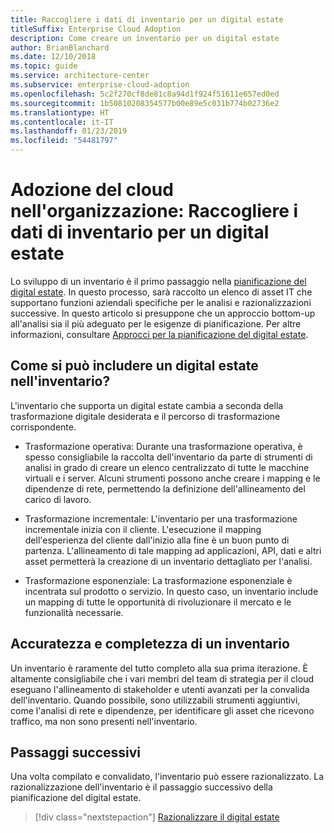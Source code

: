 ```yaml
---
title: Raccogliere i dati di inventario per un digital estate
titleSuffix: Enterprise Cloud Adoption
description: Come creare un inventario per un digital estate
author: BrianBlanchard
ms.date: 12/10/2018
ms.topic: guide
ms.service: architecture-center
ms.subservice: enterprise-cloud-adoption
ms.openlocfilehash: 5c2f270cf8de81c8a94d1f924f51611e657ed0ed
ms.sourcegitcommit: 1b50810208354577b00e89e5c031b774b02736e2
ms.translationtype: HT
ms.contentlocale: it-IT
ms.lasthandoff: 01/23/2019
ms.locfileid: "54481797"
---
```

# <a name="enterprise-cloud-adoption-gather-inventory-data-for-a-digital-estate"></a>Adozione del cloud nell'organizzazione: Raccogliere i dati di inventario per un digital estate

Lo sviluppo di un inventario è il primo passaggio nella [pianificazione del digital estate](overview.md). In questo processo, sarà raccolto un elenco di asset IT che supportano funzioni aziendali specifiche per le analisi e razionalizzazioni successive. In questo articolo si presuppone che un approccio bottom-up all'analisi sia il più adeguato per le esigenze di pianificazione. Per altre informazioni, consultare [Approcci per la pianificazione del digital estate](./approach.md).

## <a name="how-can-a-digital-estate-be-inventoried"></a>Come si può includere un digital estate nell'inventario?

L'inventario che supporta un digital estate cambia a seconda della trasformazione digitale desiderata e il percorso di trasformazione corrispondente.

- Trasformazione operativa: Durante una trasformazione operativa, è spesso consigliabile la raccolta dell'inventario da parte di strumenti di analisi in grado di creare un elenco centralizzato di tutte le macchine virtuali e i server. Alcuni strumenti possono anche creare i mapping e le dipendenze di rete, permettendo la definizione dell'allineamento del carico di lavoro.

- Trasformazione incrementale: L'inventario per una trasformazione incrementale inizia con il cliente. L'esecuzione il mapping dell'esperienza del cliente dall'inizio alla fine è un buon punto di partenza. L'allineamento di tale mapping ad applicazioni, API, dati e altri asset permetterà la creazione di un inventario dettagliato per l'analisi.

- Trasformazione esponenziale: La trasformazione esponenziale è incentrata sul prodotto o servizio. In questo caso, un inventario include un mapping di tutte le opportunità di rivoluzionare il mercato e le funzionalità necessarie.

## <a name="accuracy-and-completeness-of-an-inventory"></a>Accuratezza e completezza di un inventario

Un inventario è raramente del tutto completo alla sua prima iterazione. È altamente consigliabile che i vari membri del team di strategia per il cloud eseguano l'allineamento di stakeholder e utenti avanzati per la convalida dell'inventario. Quando possibile, sono utilizzabili strumenti aggiuntivi, come l'analisi di rete e dipendenze, per identificare gli asset che ricevono traffico, ma non sono presenti nell'inventario.

## <a name="next-steps"></a>Passaggi successivi

Una volta compilato e convalidato, l'inventario può essere razionalizzato. La razionalizzazione dell'inventario è il passaggio successivo della pianificazione del digital estate.

> [!div class="nextstepaction"]
> [Razionalizzare il digital estate](rationalize.md)